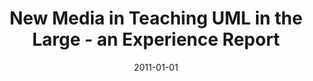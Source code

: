 ---
abstract: ''
authors:
- Marion Scholz
- Konrad Wieland
- Christian Huemer
date: '2011-01-01'
featured: false
links:
- name: Publik
  url: https://publik.tuwien.ac.at/showentry.php?ID=198729&lang=1
publication_types:
- '4'
publishDate: '2011-01-01'
title: New Media in Teaching UML in the Large - an Experience Report
url_pdf: http://journal.ub.tu-berlin.de/eceasst/issue/view/45
---